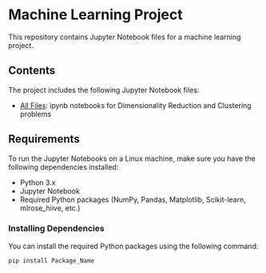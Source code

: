 # Machine Learning Project


This repository contains Jupyter Notebook files for a machine learning project.


## Contents


The project includes the following Jupyter Notebook files:


- [All Files](https://gatech.box.com/s/768wxno0tnx7uhhie72aykyeuu6h0x4b):  ipynb notebooks for Dimensionality Reduction and Clustering problems


## Requirements


To run the Jupyter Notebooks on a Linux machine, make sure you have the following dependencies installed:


- Python 3.x
- Jupyter Notebook
- Required Python packages (NumPy, Pandas, Matplotlib, Scikit-learn, mlrose_hiive, etc.)


### Installing Dependencies


You can install the required Python packages using the following command:


```bash
pip install Package_Name

